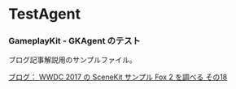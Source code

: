 # TestAgent

### GameplayKit - GKAgent のテスト

ブログ記事解説用のサンプルファイル。

[ブログ： WWDC 2017 の SceneKit サンプル Fox 2 を調べる その18](http://appleengine.hatenablog.com/entry/2018/05/29/193402)